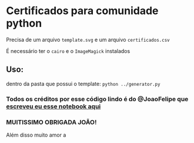 # Certificados para comunidade python

Precisa de um arquivo `template.svg` e um arquivo `certificados.csv`

É necessário ter o `cairo` e o `ImageMagick` instalados

## Uso:
dentro da pasta que possui o template: `python ../generator.py`

### Todos os créditos por esse código lindo é do @JoaoFelipe que [escreveu eu esse notebook aqui](https://gist.github.com/JoaoFelipe/19419666971bd70c7316aa49e81411d1)

### MUITISSIMO OBRIGADA JOÃO!

Além disso muito amor a 
